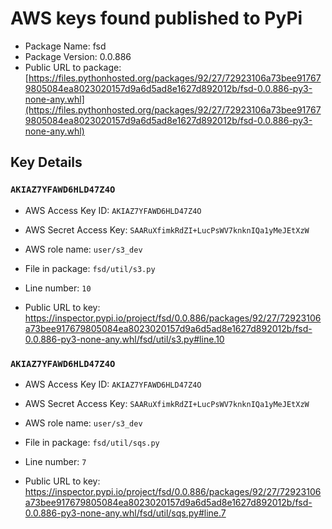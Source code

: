 # AWS keys found published to PyPi

* Package Name: fsd
* Package Version: 0.0.886
* Public URL to package: [https://files.pythonhosted.org/packages/92/27/72923106a73bee917679805084ea8023020157d9a6d5ad8e1627d892012b/fsd-0.0.886-py3-none-any.whl](https://files.pythonhosted.org/packages/92/27/72923106a73bee917679805084ea8023020157d9a6d5ad8e1627d892012b/fsd-0.0.886-py3-none-any.whl)

## Key Details

### `AKIAZ7YFAWD6HLD47Z4O`

* AWS Access Key ID: `AKIAZ7YFAWD6HLD47Z4O`
* AWS Secret Access Key: `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` 
* AWS role name: `user/s3_dev`
* File in package: `fsd/util/s3.py`
* Line number: `10`

* Public URL to key: https://inspector.pypi.io/project/fsd/0.0.886/packages/92/27/72923106a73bee917679805084ea8023020157d9a6d5ad8e1627d892012b/fsd-0.0.886-py3-none-any.whl/fsd/util/s3.py#line.10



### `AKIAZ7YFAWD6HLD47Z4O`

* AWS Access Key ID: `AKIAZ7YFAWD6HLD47Z4O`
* AWS Secret Access Key: `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` 
* AWS role name: `user/s3_dev`
* File in package: `fsd/util/sqs.py`
* Line number: `7`

* Public URL to key: https://inspector.pypi.io/project/fsd/0.0.886/packages/92/27/72923106a73bee917679805084ea8023020157d9a6d5ad8e1627d892012b/fsd-0.0.886-py3-none-any.whl/fsd/util/sqs.py#line.7


